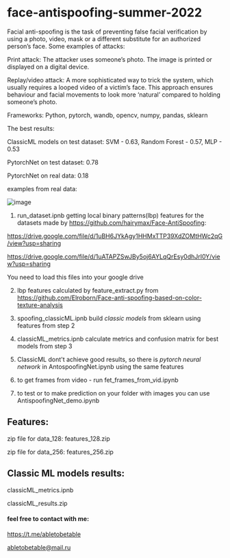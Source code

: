 # face-antispoofing-summer-2022

Facial anti-spoofing is the task of preventing false facial verification by using a photo, video, mask or a different substitute for an authorized person’s face. Some examples of attacks:

Print attack: The attacker uses someone’s photo. The image is printed or displayed on a digital device.

Replay/video attack: A more sophisticated way to trick the system, which usually requires a looped video of a victim’s face. This approach ensures behaviour and facial movements to look more ‘natural’ compared to holding someone’s photo.

Frameworks: Python, pytorch, wandb, opencv, numpy, pandas, sklearn

The best results:

ClassicML models on test dataset: SVM - 0.63, Random Forest - 0.57, MLP - 0.53

PytorchNet on test dataset: 0.78

PytorchNet on real data: 0.18

examples from real data: 

![image](https://user-images.githubusercontent.com/109301202/189068094-c8fd8143-9ded-4726-96e3-eaa27a660248.png)

1. run_dataset.ipnb getting local binary patterns(lbp) features for the datasets made by https://github.com/hairymax/Face-AntiSpoofing:
  
  https://drive.google.com/file/d/1uBH6JYkAgy1HHMxTTP39XdZOMtHWc2qG/view?usp=sharing
  
  https://drive.google.com/file/d/1uATAPZSwJBy5oj6AYLqQrEsy0dhJrI0Y/view?usp=sharing
  
  You need to load this files into your google drive
  
2. lbp features calculated by feature_extract.py from https://github.com/Elroborn/Face-anti-spoofing-based-on-color-texture-analysis

3. spoofing_classicML.ipnb build *classic models* from sklearn using features from step 2

4. classicML_metrics.ipnb calculate metrics and confusion matrix for best models from step 3

5. ClassicML dont't achieve good results, so there is *pytorch neural network* in AntospoofingNet.ipynb using the same features

6. to get frames from video - run fet_frames_from_vid.ipynb

7. to test or to make prediction on your folder with images you can use AntispoofingNet_demo.ipynb




## Features:

zip file for data_128: features_128.zip

zip file for data_256: features_256.zip

## Classic ML models results: 

classicML_metrics.ipnb

classicML_results.zip


#### feel free to contact with me:

https://t.me/abletobetable

abletobetable@mail.ru
